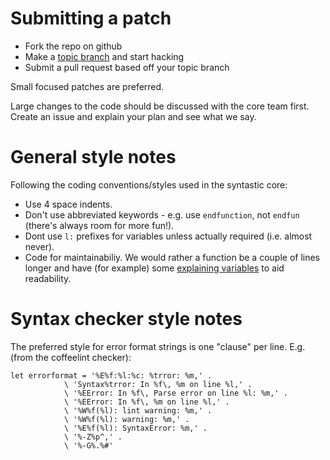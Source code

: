 # Submitting a patch

* Fork the repo on github
* Make a [topic branch](https://github.com/dchelimsky/rspec/wiki/Topic-Branches#using-topic-branches-when-contributing-patches) and start hacking
* Submit a pull request based off your topic branch

Small focused patches are preferred.

Large changes to the code should be discussed with the core team first. Create an issue and explain your plan and see what we say.

# General style notes

Following the coding conventions/styles used in the syntastic core:

* Use 4 space indents.
* Don't use abbreviated keywords - e.g. use `endfunction`, not `endfun` (there's always room for more fun!).
* Dont use `l:` prefixes for variables unless actually required (i.e. almost never).
* Code for maintainabiliy. We would rather a function be a couple of lines longer and have (for example) some [explaining variables](http://www.refactoring.com/catalog/introduceExplainingVariable.html) to aid readability.

# Syntax checker style notes

The preferred style for error format strings is one "clause" per line. E.g.
(from the coffeelint checker):

```viml
let errorformat = '%E%f:%l:%c: %trror: %m,' .
            \ 'Syntax%trror: In %f\, %m on line %l,' .
            \ '%EError: In %f\, Parse error on line %l: %m,' .
            \ '%EError: In %f\, %m on line %l,' .
            \ '%W%f(%l): lint warning: %m,' .
            \ '%W%f(%l): warning: %m,' .
            \ '%E%f(%l): SyntaxError: %m,' .
            \ '%-Z%p^,' .
            \ '%-G%.%#'
```
